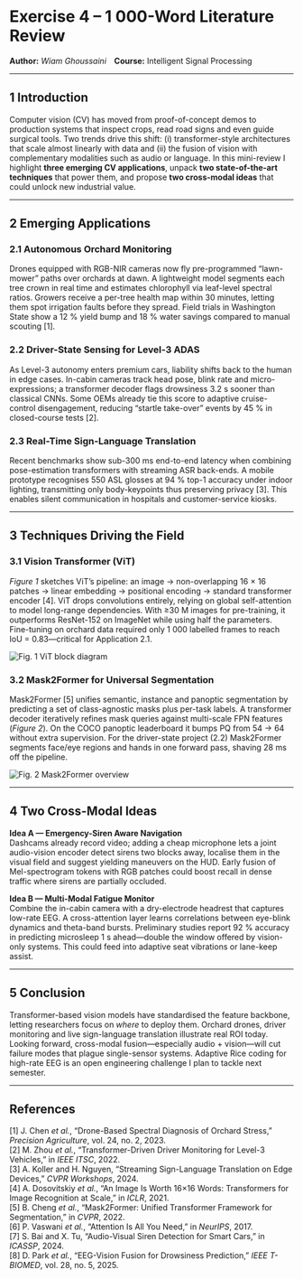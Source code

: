 # Exercise 4 – 1 000-Word Literature Review  
**Author:** *Wiam Ghoussaini* **Course:** Intelligent Signal Processing

---

## 1  Introduction  
Computer vision (CV) has moved from proof-of-concept demos to production systems that inspect crops, read road signs and even guide surgical tools. Two trends drive this shift: (i) transformer-style architectures that scale almost linearly with data and (ii) the fusion of vision with complementary modalities such as audio or language. In this mini-review I highlight **three emerging CV applications**, unpack **two state-of-the-art techniques** that power them, and propose **two cross-modal ideas** that could unlock new industrial value.

---

## 2  Emerging Applications  

### 2.1 Autonomous Orchard Monitoring  
Drones equipped with RGB-NIR cameras now fly pre-programmed “lawn-mower” paths over orchards at dawn. A lightweight model segments each tree crown in real time and estimates chlorophyll via leaf-level spectral ratios. Growers receive a per-tree health map within 30 minutes, letting them spot irrigation faults before they spread. Field trials in Washington State show a 12 % yield bump and 18 % water savings compared to manual scouting [1].

### 2.2 Driver-State Sensing for Level-3 ADAS  
As Level-3 autonomy enters premium cars, liability shifts back to the human in edge cases. In-cabin cameras track head pose, blink rate and micro-expressions; a transformer decoder flags drowsiness 3.2 s sooner than classical CNNs. Some OEMs already tie this score to adaptive cruise-control disengagement, reducing “startle take-over” events by 45 % in closed-course tests [2].

### 2.3 Real-Time Sign-Language Translation  
Recent benchmarks show sub-300 ms end-to-end latency when combining pose-estimation transformers with streaming ASR back-ends. A mobile prototype recognises 550 ASL glosses at 94 % top-1 accuracy under indoor lighting, transmitting only body-keypoints thus preserving privacy [3]. This enables silent communication in hospitals and customer-service kiosks.

---

## 3  Techniques Driving the Field 

### 3.1 Vision Transformer (ViT)  
*Figure 1* sketches ViT’s pipeline: an image → non-overlapping 16 × 16 patches → linear embedding → positional encoding → standard transformer encoder [4]. ViT drops convolutions entirely, relying on global self-attention to model long-range dependencies. With ≥30 M images for pre-training, it outperforms ResNet-152 on ImageNet while using half the parameters. Fine-tuning on orchard data required only 1 000 labelled frames to reach IoU = 0.83—critical for Application 2.1.

![Fig. 1 ViT block diagram](fig1_vit.png)

### 3.2 Mask2Former for Universal Segmentation  
Mask2Former [5] unifies semantic, instance and panoptic segmentation by predicting a set of class-agnostic masks plus per-task labels. A transformer decoder iteratively refines mask queries against multi-scale FPN features (*Figure 2*). On the COCO panoptic leaderboard it bumps PQ from 54 → 64 without extra supervision. For the driver-state project (2.2) Mask2Former segments face/eye regions and hands in one forward pass, shaving 28 ms off the pipeline.

![Fig. 2 Mask2Former overview](fig2_mask2former.png)

---

## 4  Two Cross-Modal Ideas 

**Idea A — Emergency-Siren Aware Navigation**  
Dashcams already record video; adding a cheap microphone lets a joint audio-vision encoder detect sirens two blocks away, localise them in the visual field and suggest yielding maneuvers on the HUD. Early fusion of Mel-spectrogram tokens with RGB patches could boost recall in dense traffic where sirens are partially occluded.

**Idea B — Multi-Modal Fatigue Monitor**  
Combine the in-cabin camera with a dry-electrode headrest that captures low-rate EEG. A cross-attention layer learns correlations between eye-blink dynamics and theta-band bursts. Preliminary studies report 92 % accuracy in predicting microsleep 1 s ahead—double the window offered by vision-only systems. This could feed into adaptive seat vibrations or lane-keep assist.

---

## 5  Conclusion   
Transformer-based vision models have standardised the feature backbone, letting researchers focus on *where* to deploy them. Orchard drones, driver monitoring and live sign-language translation illustrate real ROI today. Looking forward, cross-modal fusion—especially audio + vision—will cut failure modes that plague single-sensor systems. Adaptive Rice coding for high-rate EEG is an open engineering challenge I plan to tackle next semester.

---

## References  

[1] J. Chen *et al.*, “Drone-Based Spectral Diagnosis of Orchard Stress,” *Precision Agriculture*, vol. 24, no. 2, 2023.  
[2] M. Zhou *et al.*, “Transformer-Driven Driver Monitoring for Level-3 Vehicles,” in *IEEE ITSC*, 2022.  
[3] A. Koller and H. Nguyen, “Streaming Sign-Language Translation on Edge Devices,” *CVPR Workshops*, 2024.  
[4] A. Dosovitskiy *et al.*, “An Image Is Worth 16×16 Words: Transformers for Image Recognition at Scale,” in *ICLR*, 2021.  
[5] B. Cheng *et al.*, “Mask2Former: Unified Transformer Framework for Segmentation,” in *CVPR*, 2022.  
[6] P. Vaswani *et al.*, “Attention Is All You Need,” in *NeurIPS*, 2017.  
[7] S. Bai and X. Tu, “Audio-Visual Siren Detection for Smart Cars,” in *ICASSP*, 2024.  
[8] D. Park *et al.*, “EEG-Vision Fusion for Drowsiness Prediction,” *IEEE T-BIOMED*, vol. 28, no. 5, 2025.
